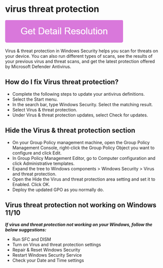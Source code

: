 # virus threat protection

[![virus threat protection](gett-stateed.png)](https://github.com/softwarelaab/virus.threat.protection/)

Virus & threat protection in Windows Security helps you scan for threats on your device. You can also run different types of scans, see the results of your previous virus and threat scans, and get the latest protection offered by Microsoft Defender Antivirus.

## How do I fix Virus threat protection?

* Complete the following steps to update your antivirus definitions.
* Select the Start menu.
* In the search bar, type Windows Security. Select the matching result.
* Select Virus & threat protection.
* Under Virus & threat protection updates, select Check for updates.

## Hide the Virus & threat protection section

* On your Group Policy management machine, open the Group Policy Management Console, right-click the Group Policy Object you want to configure and click Edit.
* In Group Policy Management Editor, go to Computer configuration and click Administrative templates.
* Expand the tree to Windows components > Windows Security > Virus and threat protection.
* Open the Hide the Virus and threat protection area setting and set it to Enabled. Click OK.
* Deploy the updated GPO as you normally do.

## Virus threat protection not working on Windows 11/10

**_If virus and threat protection not working on your Windows, follow the below suggestions:_**

* Run SFC and DISM
* Turn on Virus and threat protection settings
* Repair & Reset Windows Security
* Restart Windows Security Service
* Check your Date and Time settings
